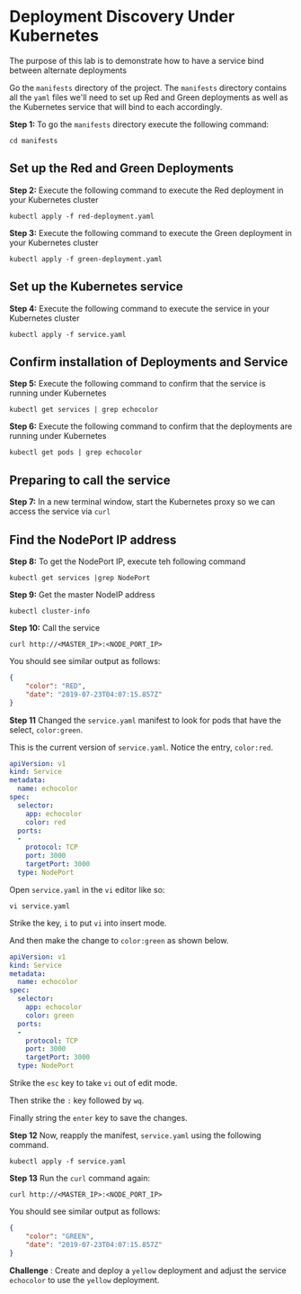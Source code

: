 # Deployment Discovery Under Kubernetes

The purpose of this lab is to demonstrate how to have a service bind between alternate deployments

Go the `manifests` directory of the project. The `manifests` directory contains all the `yaml` files
we'll need to set up Red and Green deployments as well as the Kubernetes service that will bind to each accordingly.

**Step 1:** To go the `manifests` directory execute the following command:

`cd manifests`

## Set up the Red and Green Deployments

**Step 2:** Execute the following command to execute the Red deployment in your Kubernetes cluster

`kubectl apply -f red-deployment.yaml`

**Step 3:** Execute the following command to execute the Green deployment in your Kubernetes cluster

`kubectl apply -f green-deployment.yaml`

## Set up the Kubernetes service

**Step 4:** Execute the following command to execute the service in your Kubernetes cluster

`kubectl apply -f service.yaml`

## Confirm installation of Deployments and Service

**Step 5:** Execute the following command to confirm that the service is running under Kubernetes

`kubectl get services | grep echocolor`

**Step 6:** Execute the following command to confirm that the deployments are running under Kubernetes

`kubectl get pods | grep echocolor`

## Preparing to call the service

**Step 7:** In a new terminal window, start the Kubernetes proxy so we can access the service
via `curl`


## Find the NodePort IP address

**Step 8:** To get the NodePort IP, execute teh following command

`kubectl get services |grep NodePort`

**Step 9:** Get the master NodeIP address

`kubectl cluster-info`

**Step 10:** Call the service

`curl http://<MASTER_IP>:<NODE_PORT_IP>`

You should see similar output as follows:

```json
{
    "color": "RED",
    "date": "2019-07-23T04:07:15.857Z"
}
```

**Step 11** Changed the `service.yaml` manifest to look for pods that have the select, `color:green`.

This is the current version of `service.yaml`. Notice the entry, `color:red`.

```yaml
apiVersion: v1
kind: Service
metadata:
  name: echocolor
spec:
  selector:
    app: echocolor
    color: red
  ports:
  -
    protocol: TCP
    port: 3000
    targetPort: 3000
  type: NodePort

```

Open `service.yaml` in the `vi` editor like so:

`vi service.yaml`

Strike the key, `i` to put `vi` into insert mode.

And then make the change to `color:green` as shown below.

```yaml
apiVersion: v1
kind: Service
metadata:
  name: echocolor
spec:
  selector:
    app: echocolor
    color: green
  ports:
  -
    protocol: TCP
    port: 3000
    targetPort: 3000
  type: NodePort

```

Strike the `esc` key to take `vi` out of edit mode.

Then strike the `:` key followed by `wq`.

Finally string the `enter` key to save the changes.

**Step 12** Now, reapply the manifest, `service.yaml` using the following command.

`kubectl apply -f service.yaml`

**Step 13** Run the `curl` command again:

`curl http://<MASTER_IP>:<NODE_PORT_IP>`

You should see similar output as follows:

```json
{
    "color": "GREEN",
    "date": "2019-07-23T04:07:15.857Z"
}
```

**Challenge** : Create and deploy a `yellow` deployment and adjust the service `echocolor` to use
the `yellow` deployment.


